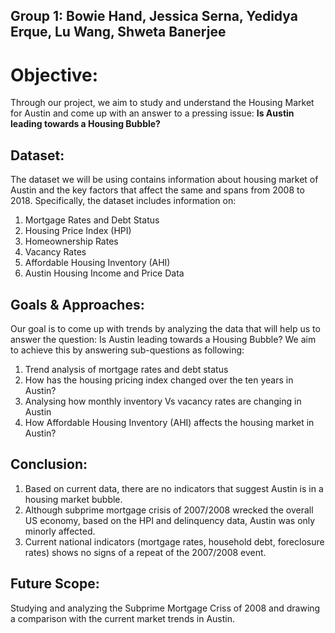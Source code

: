 ## Group 1: Bowie Hand, Jessica Serna, Yedidya Erque, Lu Wang, Shweta Banerjee

# Objective:

Through our project, we aim to study and understand the Housing Market for Austin and come up with an answer to a pressing issue: **Is Austin leading towards a Housing Bubble?**

## Dataset:
The dataset we will be using contains information about housing market of Austin and the key factors that affect the same and spans from 2008 to 2018. Specifically, the dataset includes information on:
1. Mortgage Rates and Debt Status
2. Housing Price Index (HPI)
3. Homeownership Rates
4. Vacancy Rates
5. Affordable Housing Inventory (AHI)
6. Austin Housing Income and Price Data

## Goals & Approaches:
Our goal is to come up with trends by analyzing the data that will help us to answer the question: Is Austin leading towards a Housing Bubble? We aim to achieve this by answering sub-questions as following:
1. Trend analysis of mortgage rates and debt status
2. How has the housing pricing index changed over the ten years in Austin?
3. Analysing how monthly inventory Vs vacancy rates are changing in Austin
4. How Affordable Housing Inventory (AHI) affects the housing market in Austin?

## Conclusion:
1. Based on current data, there are no indicators that suggest Austin is in a housing market bubble.
2. Although subprime mortgage crisis of 2007/2008 wrecked the overall US economy, based on the HPI and delinquency data, Austin was only minorly affected.
3. Current national indicators (mortgage rates, household debt, foreclosure rates) shows no signs of a repeat of the 2007/2008 event.

## Future Scope:
Studying and analyzing the Subprime Mortgage Criss of 2008 and drawing a comparison with the current market trends in Austin.
